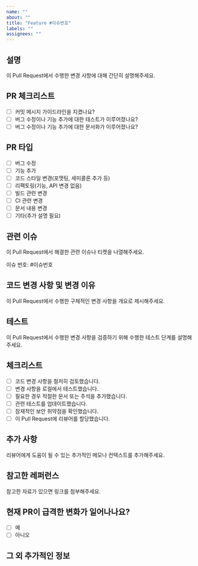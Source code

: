 ```yaml
---
name: ""
about: ""
title: "Feature #이슈번호"
labels: ""
assignees: ""
---
```


## 설명

이 Pull Request에서 수행한 변경 사항에 대해 간단히 설명해주세요.

## PR 체크리스트

- [ ] 커밋 메시지 가이드라인을 지켰나요?
- [ ] 버그 수정이나 기능 추가에 대한 테스트가 이루어졌나요?
- [ ] 버그 수정이나 기능 추가에 대한 문서화가 이루어졌나요?

## PR 타입

- [ ] 버그 수정
- [ ] 기능 추가
- [ ] 코드 스타일 변경(포맷팅, 세미콜론 추가 등)
- [ ] 리팩토링(기능, API 변경 없음)
- [ ] 빌드 관련 변경
- [ ] CI 관련 변경
- [ ] 문서 내용 변경
- [ ] 기타(추가 설명 필요)

## 관련 이슈

이 Pull Request에서 해결한 관련 이슈나 티켓을 나열해주세요.

이슈 번호: #이슈번호

## 코드 변경 사항 및 변경 이유

이 Pull Request에서 수행한 구체적인 변경 사항을 개요로 제시해주세요.

## 테스트

이 Pull Request에서 수행한 변경 사항을 검증하기 위해 수행한 테스트 단계를 설명해주세요.

## 체크리스트

- [ ] 코드 변경 사항을 철저히 검토했습니다.
- [ ] 변경 사항을 로컬에서 테스트했습니다.
- [ ] 필요한 경우 적절한 문서 또는 주석을 추가했습니다.
- [ ] 관련 테스트를 업데이트했습니다.
- [ ] 잠재적인 보안 취약점을 확인했습니다.
- [ ] 이 Pull Request에 리뷰어를 할당했습니다.

## 추가 사항

리뷰어에게 도움이 될 수 있는 추가적인 메모나 컨텍스트를 추가해주세요.

## 참고한 레퍼런스

참고한 자료가 있으면 링크를 첨부해주세요.

## 현재 PR이 급격한 변화가 일어나나요?

- [ ] 예
- [ ] 아니오

## 그 외 추가적인 정보
